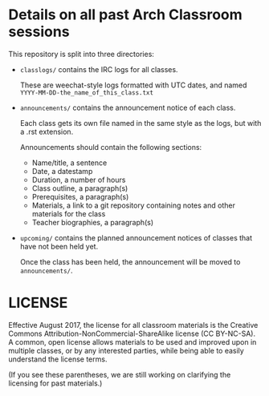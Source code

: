 # Details on all past Arch Classroom sessions

This repository is split into three directories:
- `classlogs/` contains the IRC logs for all classes.

  These are weechat-style logs formatted with UTC dates, and named `YYYY-MM-DD-the_name_of_this_class.txt`

- `announcements/` contains the announcement notice of each class.

  Each class gets its own file named in the same style as the logs, but with a .rst extension.

  Announcements should contain the following sections:

  - Name/title, a sentence
  - Date, a datestamp
  - Duration, a number of hours
  - Class outline, a paragraph(s)
  - Prerequisites, a paragraph(s)
  - Materials, a link to a git repository containing notes and other materials for the class
  - Teacher biographies, a paragraph(s)

- `upcoming/` contains the planned announcement notices of classes that have not been held yet.

  Once the class has been held, the announcement will be moved to `announcements/`.

# LICENSE

Effective August 2017, the license for all classroom materials is the Creative Commons Attribution-NonCommercial-ShareAlike license (CC BY-NC-SA). A common, open license allows materials to be used and improved upon in multiple classes, or by any interested parties, while being able to easily understand the license terms.

(If you see these parentheses, we are still working on clarifying the licensing for past materials.)
